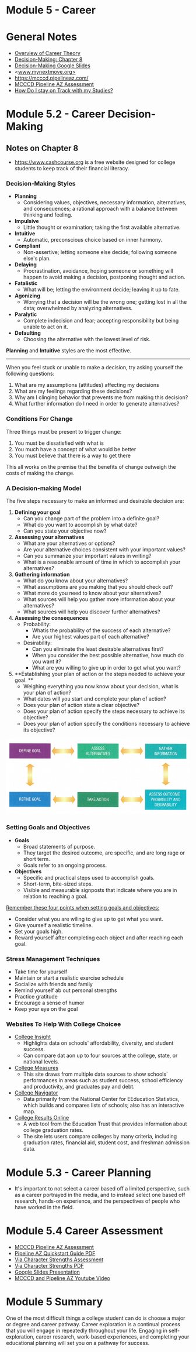 # Module 5 - Career

# General Notes

- [Overview of Career Theory](assets/overview_of_career_theory.pdf)
- [Decision-Making: Chapter 8](assets/decision-making_chapter_8.pdf)
- [Decision-Making Google Slides](https://docs.google.com/presentation/d/e/2PACX-1vRGvm8g34xl1pXBNifGGgqbP-g0bwBjfN1rJBWWDadMkqY4zPRtdUHGETVzlQBloBWC_alIe-Oqmhl6/embed?start=false&loop=false&delayms=3000)
- <www.mynextmove.org>
- <https://mcccd.pipelineaz.com/>
- [MCCCD Pipeline AZ Assessment](https://mcccd.pipelineaz.com/assessment)
- [How Do I stay on Track with my Studies?](https://www.youtube.com/watch?v=Y_m3SEEh1kc&list=PLVix8d69sPe4PZ5M0YCmgdqIcFmvGuMZ0)

# Module 5.2 - Career Decision-Making

## Notes on Chapter 8

- <https://www.cashcourse.org> is a free website designed for college students
  to keep track of their financial literacy.

### Decision-Making Styles

- **Planning**
    - Considering values, objectives, necessary information, alternatives, and
      consequences; a rational approach with a balance between thinking and
      feeling.
- **Impulsive**
    - Little thought or examination; taking the first available alternative.
- **Intuitive**
    - Automatic, preconscious choice based on inner harmony.
- **Compliant**
    - Non-assertive; letting someone else decide; following someone else's plan.
- **Delaying**
    - Procrastination, avoidance, hoping someone or something will happen to
      avoid making a decision, postponing thought and action.
- **Fatalistic**
    - What will be; letting the environment decide; leaving it up to
      fate.
- **Agonizing**
    - Worrying that a decision will be the wrong one; getting lost in all the
      data; overwhelmed by analyzing alternatives.
- **Paralytic**
    - Complete indecision and fear; accepting responsibility but being unable
      to act on it.
- **Defaulting**
    - Choosing the alternative with the lowest level of risk.

**Planning** and **Intuitive** styles are the most effective.

--- 

When you feel stuck or unable to make a decision, try asking yourself the
following questions:

1. What are my assumptions (attitudes) affecting my decisions
2. What are my feelings regarding these decisions?
3. Why am I clinging behavior that prevents me from making this decision?
4. What further information do I need in order to generate alternatives?

### Conditions For Change

Three things must be present to trigger change:

1. You must be dissatisfied with what is
2. You much have a concept of what would be better
3. You must believe that there is a way to get there

This all works on the premise that the benefits of change outweigh the costs
of making the change.

### A Decision-making Model

The five steps necessary to make an informed and desirable decision are:

1. **Defining your goal**
    - Can you change part of the problem into a definite goal?
    - What do you want to accomplish by what date?
    - Can you state your objective now?
2. **Assessing your alternatives**
    - What are your alternatives or options?
    - Are your alternative choices consistent with your important values?
    - Can you summarize your important values in writing?
    - What is a reasonable amount of time in which to accomplish your
      alternatives?
3. **Gathering information**
    - What do you know about your alternatives?
    - What assumptions are you making that you should check out?
    - What more do you need to know about your alternatives?
    - What sources will help you gather more information about your
      alternatives?
    - What sources will help you discover further alternatives?
4. **Assessing the consequences**
    - Probability:
        - Whatis the probability of the success of each alternative?
        - Are your highest values part of each alternative?
    - Desirability:
        - Can you eliminate the least desirable alternatives first?
        - When you consider the best possible alternative, how much do you want
          it?
        - What are you willing to give up in order to get what you want?
5. **Establishing your plan of action or the steps needed to achieve your goal.
   **
    - Weighing everything you now know about your decision, what is your plan of
      action?
    - What dates will you start and complete your plan of action?
    - Does your plan of action state a clear objective?
    - Does your plan of action specify the steps necessary to achieve its
      objective?
    - Does your plan of action specify the conditions necessary to achieve its
      objective?

![](assets/decision-making_model.png)

### Setting Goals and Objectives

- **Goals**
    - Broad statements of purpose.
    - They target the desired outcome, are specific, and are long rage or short
      term.
    - Goals refer to an ongoing process.
- **Objectives**
    - Specific and practical steps used to accomplish goals.
    - Short-term, bite-sized steps.
    - Visible and measurable signposts that indicate where you are in relation
      to reaching a goal.

<u>Remember these four points when setting goals and objectives:</u>

- Consider what you are wiling to give up to get what you want.
- Give yourself a realistic timeline.
- Set your goals high.
- Reward yourself after completing each object and after reaching each goal.

### Stress Management Techniques

- Take time for yourself
- Maintain or start a realistic exercise schedule
- Socialize with friends and family
- Remind yourself ab out personal strengths
- Practice gratitude
- Encourage a sense of humor
- Keep your eye on the goal

### Websites To Help With College Choicee

- [College Insight](https://college-insight.org/)
    - Highlights data on schools' affordability, diversity, and student success.
    - Can compare dat aon up to four sources at the college, state, or national
      levels.
- [College Measures](https://www.air.org/project/college-measures)
    - This site draws from multiple data sources to show schools` performances
      in areas such as student success, school efficiency and productivity, and
      graduates pay and debt.
- [College Navigator](https://nces.ed.gov/collegenavigator/)
    - Data primarily from the National Center for EEducation Statistics, which
      builds and compares lists of schools; also has an interactive map.
- [College Results Online](https://collegeresults.org/)
    - A web tool from the Education Trust that provides information about
      college graduation rates.
    - The site lets users compare colleges by many criteria, including
      graduation rates, financial aid, student cost, and freshman admission
      data.

# Module 5.3 - Career Planning

- It's important to not select a career based off a limited perspective, such
  as a career portrayed in the media, and to instead select one based off
  research, hands-on experience, and the perspectives of people who have
  worked in the field.

# Module 5.4 Career Assessment

- [MCCCD Pipeline AZ Assessment](https://mcccd.pipelineaz.com/assessment)
- [Pipeline AZ Quickstart Guide PDF](assets/pipline_az_quickstart_guide.pdf)
- [Via Character Strengths Assessment](https://www.viacharacter.org/account/register)
- [Via Character Strengths PDF](assets/via_character_strengths.pdf)
- [Google Slides Presentation](https://docs.google.com/presentation/d/e/2PACX-1vQktif_j5CHex8LNXKrKufeKDGMFtjkjfCEhSmmzWouyI0X90u5HnR-RrRlBuSC7S3cGesM4DNDCT29/embed?start=false&loop=false&delayms=10000)
- [MCCCD and Pipeline AZ Youtube Video](https://www.youtube.com/watch?v=eiRXApox7YA)

# Module 5 Summary

One of the most difficult things a college student can do is choose a major or
degree and career pathway. Career exploration is a continual process that you
will engage in repeatedly throughout your life. Engaging in self-exploration,
career research, work-based experiences, and completing your educational
planning will set you on a pathway for success.